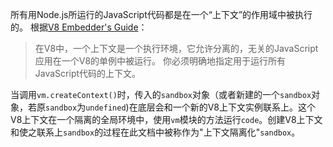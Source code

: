 所有用Node.js所运行的JavaScript代码都是在一个“上下文”的作用域中被执行的。
根据[V8 Embedder's Guide][]：

> 在V8中，一个上下文是一个执行环境，它允许分离的，无关的JavaScript应用在一个V8的单例中被运行。
> 你必须明确地指定用于运行所有JavaScript代码的上下文。

当调用`vm.createContext()`时，传入的`sandbox`对象（或者新建的一个`sandbox`对象，若原`sandbox`为`undefined`)在底层会和一个新的V8上下文实例联系上。这个V8上下文在一个隔离的全局环境中，使用`vm`模块的方法运行`code`。创建V8上下文和使之联系上`sandbox`的过程在此文档中被称作为"上下文隔离化"`sandbox`。

[`Error`]: errors.html#errors_class_error
[`eval()`]: https://developer.mozilla.org/en-US/docs/Web/JavaScript/Reference/Global_Objects/eval
[`script.runInContext()`]: #vm_script_runincontext_contextifiedsandbox_options
[`script.runInThisContext()`]: #vm_script_runinthiscontext_options
[`vm.createContext()`]: #vm_vm_createcontext_sandbox
[`vm.runInContext()`]: #vm_vm_runincontext_code_contextifiedsandbox_options
[`vm.runInThisContext()`]: #vm_vm_runinthiscontext_code_options
[V8 Embedder's Guide]: https://github.com/v8/v8/wiki/Embedder's%20Guide#contexts
[command line option]: cli.html
[contextified]: #vm_what_does_it_mean_to_contextify_an_object
[global object]: https://es5.github.io/#x15.1
[indirect `eval()` call]: https://es5.github.io/#x10.4.2
